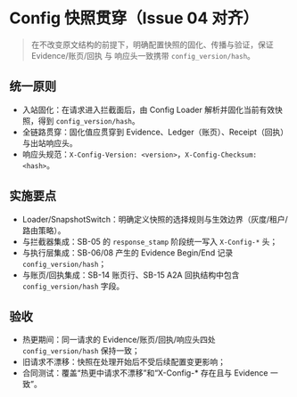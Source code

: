# Config 快照贯穿（Issue 04 对齐）

> 在不改变原文结构的前提下，明确配置快照的固化、传播与验证，保证 Evidence/账页/回执 与 响应头一致携带 `config_version/hash`。

## 统一原则

- 入站固化：在请求进入拦截面后，由 Config Loader 解析并固化当前有效快照，得到 `config_version/hash`。
- 全链路贯穿：固化值应贯穿到 Evidence、Ledger（账页）、Receipt（回执）与出站响应头。
- 响应头规范：`X-Config-Version: <version>`，`X-Config-Checksum: <hash>`。

## 实施要点

- Loader/SnapshotSwitch：明确定义快照的选择规则与生效边界（灰度/租户/路由策略）。
- 与拦截器集成：SB-05 的 `response_stamp` 阶段统一写入 `X-Config-*` 头；
- 与执行层集成：SB-06/08 产生的 Evidence Begin/End 记录 `config_version/hash`；
- 与账页/回执集成：SB-14 账页行、SB-15 A2A 回执结构中包含 `config_version/hash` 字段。

## 验收

- 热更期间：同一请求的 Evidence/账页/回执/响应头四处 `config_version/hash` 保持一致；
- 旧请求不漂移：快照在处理开始后不受后续配置变更影响；
- 合同测试：覆盖“热更中请求不漂移”和“X-Config-* 存在且与 Evidence 一致”。
